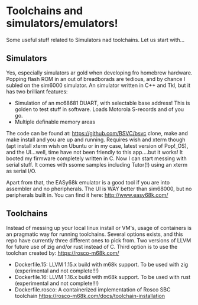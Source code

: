 # Toolchains and simulators/emulators!

Some useful stuff related to Simulators nad toolchains. Let us start with...

## Simulators
Yes, especially simulators ar gold when developing fro homebrew hardware. Popping flash ROM in an out of breadborads are tedious, and by chance I subled on the sim6000 simulator. An simulator written in C++ and Tkl, but it has two brilliant features:
- Simulation of an mc68681 DUART, with selectable base address! This is golden to test stuff in software. Loads Motorola S-records and of you go. 
- Multiple definable memory areas

The code can be found at: https://github.com/BSVC/bsvc
clone, make and make install and you are up and running. Requires wish and xterm though (apt install xterm wish on Ubuntu or in my case, latest version of Pop!_OS), and the UI...well, time have not been friendly to this app....but it works! It booted my firmware completely written in C. Now I can start messing with serial stuff. It comes with ssome samples including Tutor(!) using an xterm as serial I/O.

Apart from that, the EASy68k emulator is a good tool if you are into assembler and no pheripherals. The UI is WAY better than sim68000, but no peripherals built in. You can find it here: http://www.easy68k.com/


## Toolchains

Instead of messing up your local linux install or VM's, usage of containers is an pragmatic way for running toolchains.
Several options exists, and this repo have currently three different ones to pick from. Two versions of LLVM for future use of zig and/or rust instead of C.
Third option is to use the toolchan created by: https://rosco-m68k.com/ 

- Dockerfile.15: LLVM 1.15.x build with m68k support. To be used with zig (experimental and not complete!!!)
- Dockerfile.16: LLVM 1.16.x build with m68k support. To be used with rust (experimental and not complete!!!)
- Dockerfile.rosco: A containerized implementation of Rosco SBC toolchain https://rosco-m68k.com/docs/toolchain-installation
